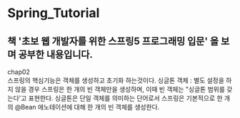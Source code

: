 # Spring_Tutorial

책 '초보 웹 개발자를 위한 스프링5 프로그래밍 입문' 을 보며 공부한 내용입니다.
-----------------------------------------------------------------------------------
chap02  
스프링의 핵심기능은 객체를 생성하고 초기화 하는것이다.
싱글톤 객체 : 별도 설정을 하지 않을 경우 스프링은 한 개의 빈 객체만을 생성하며, 이때 빈 객체는 "싱글톤 범위를 갖는다'고 표현한다.
싱글톤은 단일 객체를 의미하는 단어로서 스프링은 기본적으로 한 개의 @Bean 애노테이션에 대해 한 개의 빈 객체를 생성한다.

